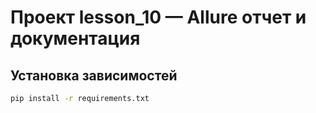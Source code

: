 # Проект lesson_10 — Allure отчет и документация

## Установка зависимостей

```bash
pip install -r requirements.txt
